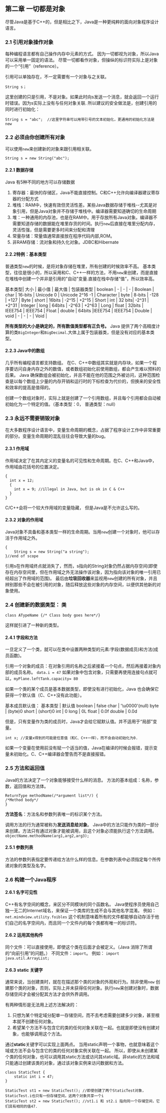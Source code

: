 ## 第二章 一切都是对象
尽管Java是基于C++的，但是相比之下，Java是一种更纯粹的面向对象程序设计语言。

### 2.1 引用对象操作对象 
每种编程语言都有自己操作内存中元素的方式。
因为一切都视为对象，所以Java可以采用单一固定的语法。
尽管一切都看作对象，但操纵的标识符实际上是对象的一个“引用”（reference）。

引用可以单独存在，不一定需要有一个对象与之关联。
```
String s；
```
这里创建的只是引用，不是对象。如果此时向s发送一个消息，就会返回一个运行时错误。因为s实际上没有与任何对象关联.
所以建议的安全做法是，创建引用的同时进行初始化：
```
String s = "abc";  //这里字符串可以用带引号的文本初始化，更通用的初始化方法是new
```


### 2.2 必须由你创建所有对象
可以使用`new`来创建新的对象来跟引用相关联。
```
String s = new String("abc");
```

#### 2.2.1 数据存储
Java 有5种不同的地方可以存储数据
1. 寄存器：最快的存储区，Java不能直接控制。C和C++允许向编译器建议寄存器的分配方式
2. 堆栈：RAM中，快速有效但灵活性差。某些Java数据存储于堆栈--尤其是对象引用，但是Java对象并不存储于堆栈中。编译器需要知道确切的生命周期
3. 堆：一种通用的内存池，也是在RAM中。用于存放所有Java对象。编译器不需要知道存储的数据能在堆里存货的时间。执行`new`后直接在堆里分配内存，灵活性强，但是需要更多时间来分配和清理
4. 常量存储：常量值通常直接放在程序代码内部,ROM。
5. 非RAM存储：流对象和持久化对象。JDBC和Hibernate

#### 2.2.2特例：基本类型
普通类型`new`的时候，是将对象存储在堆里，所有创建的时候效率不高。
基本类型，往往是很小的，所以采用和C、C++一样的方法，不用`new`来创建，而是直接在堆栈中创建一个并非是引用的"自动"变量.直接在栈中存储“值”，所以效率高。

基本类型| 大小 | 最小值 | 最大值 | 包装器类型 |
boolean | - | - | - | Boolean |
char | 16-bits | Unicode 0 | Unicode 2^16 -1 | Character |
byte | 8-bits | -128 | +127 | Byte |
short | 16bits | -2^15 | +2^15 | Short |
int | 32 bits| -2^31 | +2^31 | Integer |
long | 64bits | -2^63  | +2^63 | Long |
float | 32bits | IEEE754 | IEEE754 | Float |
double | 64bits |IEEE754 | IEEE754 | Double |
void | - | - | - | Void |

**所有类型的大小是确定的，所有数值类型都有正负号。**
Java 提供了两个高精度计算的类`BigInteger`和`BigDecimal`.大体上属于包装器类，但是没有对应的基本类型。

#### 2.2.3 Java中的数组
几乎所有编程语言都支持数组。
在C、C++中数组其实就是内存块，如果一个程序要访问自身内存之外的数值，或者数组初始化前使用数组，都会产生难以预料的后果。
Java 确保数组会被初始化，并且不能在他的范围之外被访问，这种范围检查是以每个数组上少量的内存开销和运行时的下标检查为代价的，但换来的安全性和效率的提高是值得的。

创建一个数组对象时，实际上就是创建了一个引用数组，并且每个引用都会自动被初始化为一个特定的值。（基本类型：0， 普通类型：null）


### 2.3 永远不需要销毁对象
在大多数程序设计语言中，变量生命周期的概念，占据了程序设计工作中非常重要的部分。变量生命周期的混乱往往会导致大量的bug。

#### 2.3.1 作用域
作用域决定了在其内定义的变量名的可见性和生命周期。在C、C++和Java中，作用域由花括号的位置决定。

```
{
  int x = 12;
  {
  	int x = 9; //illegal in Java, but is ok in C & C++
  }
}
```
C/C++会将一个较大作用域的变量隐藏， 但是Java是不允许这么写的。

#### 2.3.2 对象的作用域
Java对象不具备和基本类型一样的生命周期。当用`new`创建一个对象时，他可以存活于作用域之外。
```
{
	String s = new String("a string");
}//end of scope
```
引用s在作用域终点就消失了，然而，s指向的String对象仍然占据内存空间(即使存在内存空间里，但在作用域之外无法操作该对象，因为指向该对象的唯一引用已经超出了作用域的范围)。
最后由**垃圾回收器**来监视用`new`创建的所有对象，并且辨别那些不会在被引用的对象，随后释放这些对象的内存空间，以便供其他新的对象使用。


### 2.4 创建新的数据类型： 类
```
class ATypeName {/* Class body goes here*/}
```
这样就引进了一种新的类型。

#### 2.4.1 字段和方法
一旦定义了一个类，就可以在类中设置两种类型的元素:字段(数据成员)和方法(成员函数)。

引用一个对象的成员：在对象引用的名称之后紧接着一个句点，然后再接着对象内部的成员名称。 `data.i = 47`
如果对象中包含对象，只需要再使用连接句点就可以，`myPlane.leftTank.capacity= 80`

如果一个类的某个成员是基本数据类型，即使没有进行初始化，Java 也会确保它获得一个默认值（C、C++没有此功能）。

基本成员默认值：
基本类型 | 默认值
boolean | false
char | '\u0000'(null)
byte | (byte)0 
short | (short)0
int  | 0
long | 0L
float | 0.0f
double | 0.0d

但是，只有变量作为类的成员时，Java才会给它赋默认值。并不适用于“局部”变量。
```
int x; //变量x得到的可能是任意值（和C、C++一样），而不会自动初始化为0.
```
如果一个变量在使用前没有赋一个适当的值，Java在编译的时候会报错，提示变量未初始化。C、C++编译器会警告而不是直接报错。


### 2.5 方法和返回值
Java的方法决定了一个对象能够接受什么样的消息。
方法的基本组成：名称，参数，返回值和方法体。
```
ReturnType methodName(/*argument list*/) {
/*Method body*/
}
````
**方法签名**：方法名和参数列表唯一的标识某个方法。

调用方法的行为通常被称为**发送消息给对象**。
Java中的方法只能作为类的一部分来创建。方法只有通过对象才能被调用，且这个对象必须能执行这个方法调用。
`objectName.methodName(arg1,arg2,arg3);`

#### 2.5.1 参数列表
方法的参数列表指定要传递给方法什么样的信息。在参数列表中必须指定每个所传递对象的类型及名字。


### 2.6 构建一个Java程序
 
#### 2.6.1 名字可见性
C++有名字空间的概念，来区分不同模块的同个函数名。
Java使程序员使用自己独一无二的Internet域名，来保证一个类库的生成不会与其他名字混淆。 例如：`net.mindview.utility.foibles`
这个机制意味着所有的文件都能够自动存活于他们自己的名字空间内，而且同一个文件内的每个类都有唯一的标识符。

#### 2.6.2 运用其他构件

同个文件：可以直接使用，即使这个类在后面才会被定义。（Java 消除了所谓的“向前引用”的问题。）
不同文件：`import`。 例如： `import java.util.ArrayList;`

#### 2.6.3 static 关键字
通常来说，当创建类时，就在在描述那个类的对象的外观和行为。除非使用`new`	创建那个类的对象，否则，实际上并未获得任何对象。执行`new`来创建对象时，数据存储空间才会被分配其方法才会供外界调用。

有两种情形是无法用上述方法解决的：
1. 只想为某个特定域分配单一存储空间，而不去考虑需要创建多少对象，甚至根本就不创建任何对象。
2. 希望某个方法不与包含它的类的任何对象关联在一起。也就是即使没有创建对象，也能够调用这个方法。

通过**static**关键字可以实现上面两点。
当用static声明一个事物，也就意味着这个域或方法不会与包含它的类的任何对象实例关联在一起。
所以，即使从未创建某个类的任何对象，也可以调用其static方法或访问其static域。非static的方法和域只能通过创建该类的对象，通过该对象实例来访问数据和方法。

```
class StaticTest {
	static int i = 47;
}

StaticTest st1 = new StaticTest(); //即使创建了两个StaticTest对象，StaticTest.i也只有一份存储空间，这两个对象共享一个i
StaticTest st2 = new StaticTest(); //st1.i 和 st2.i 指向同一个存储空间，它们具有相同的值47.

```






































